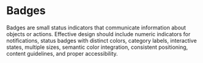 # Badges

Badges are small status indicators that communicate information about objects or actions. Effective design should include numeric indicators for notifications, status badges with distinct colors, category labels, interactive states, multiple sizes, semantic color integration, consistent positioning, content guidelines, and proper accessibility.